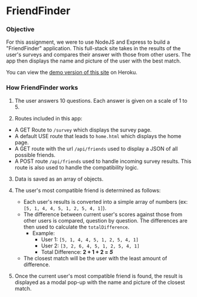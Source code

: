 # FriendFinder

### Objective

For this assignment, we were to use NodeJS and Express to build a "FriendFinder" application. This full-stack site takes in the results of the user's surveys and compares their answer with those from other users. The app then displays the name and picture of the user with the best match.

You can view the [demo version of this site](https://agile-eyrie-11207.herokuapp.com/) on Heroku.

### How FriendFinder works

1. The user answers 10 questions. Each answer is given on a scale of 1 to 5.

2. Routes included in this app:
  * A GET Route to `/survey` which displays the survey page.
  * A default USE route that leads to `home.html` which displays the home page. 
  * A GET route with the url `/api/friends` used to display a JSON of all possible friends.
  * A POST route `/api/friends` used to handle incoming survey results. This route is also used to handle the compatibility logic. 

3. Data is saved as an array of objects.

4. The user's most compatible friend is determined as follows:

   * Each user's results is converted into a simple array of numbers (ex: `[5, 1, 4, 4, 5, 1, 2, 5, 4, 1]`).
   * The difference between current user's scores against those from other users is compared, question by question. The differences are then used to calculate the `totalDifference`.
     * Example: 
       * User 1: `[5, 1, 4, 4, 5, 1, 2, 5, 4, 1]`
       * User 2: `[3, 2, 6, 4, 5, 1, 2, 5, 4, 1]`
       * Total Difference: **2 + 1 + 2 =** **_5_**
   * The closest match will be the user with the least amount of difference.

5. Once the current user's most compatible friend is found, the result is displayed as a modal pop-up with the name and picture of the closest match.

